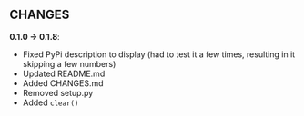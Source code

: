 ## CHANGES

**0.1.0 -> 0.1.8**:
- Fixed PyPi description to display (had to test it a few times, resulting in it skipping a few numbers)
- Updated README.md
- Added CHANGES.md
- Removed setup.py
- Added `clear()`